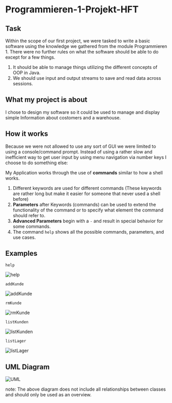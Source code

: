 # Programmieren-1-Projekt-HFT

## Task

Within the scope of our first project, we were tasked to write a basic software using the knowledge we gathered from the module Programmieren 1.
There were no further rules on what the software should be able to do except for a few things.  
1. It should be able to manage things utilizing the different concepts of OOP in Java.
2. We should use input and output streams to save and read data across sessions.

## What my project is about

I chose to design my software so it could be used to manage and display simple Information about costomers and a warehouse.

## How it works

Because we were not allowed to use any sort of GUI we were limited to using a console/command prompt.
Instead of using a rather slow and inefficient way to get user input by using menu navigation via number keys I choose to do something else:  

My Application works through the use of **commands** similar to how a shell works.
1. Different keywords are used for different commands (These keywords are rather long but make it easier for someone that never used a shell before)
2. **Parameters** after Keywords (commands) can be used to extend the functionality of the command or to specify what element the command should refer to.
3. **Advanced Parameters** begin with a `-` and result in special behavior for some commands.
4. The command `help` shows all the possible commands, parameters, and use cases.

## Examples

`help`

![help](https://user-images.githubusercontent.com/62705365/154351776-3528e910-6a6f-40a0-8837-f51aea3513a9.png)

`addKunde`

![addKunde](https://user-images.githubusercontent.com/62705365/154352425-37319aff-eda2-4eb3-a483-b9f5c085a4dd.png)

`rmKunde`

![rmKunde](https://user-images.githubusercontent.com/62705365/154352452-25e42a16-6000-45cc-bfb0-632efa3ddf1b.png)

`listKunden`

![listKunden](https://user-images.githubusercontent.com/62705365/154352488-63ce7b83-a3e8-4c19-85ff-1d41c6ecdfa2.png)

`listLager`

![listLager](https://user-images.githubusercontent.com/62705365/154352537-f4fc6000-fd0f-453c-9b95-a3562fb43595.png)

## UML Diagram

![UML](https://user-images.githubusercontent.com/62705365/154353019-7c61c2cc-b587-4702-97f3-ee4b73b4408c.png)

note: The above diagram does not include all relationships between classes and should only be used as an overview.


